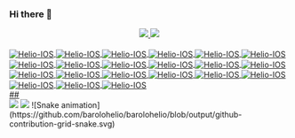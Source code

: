 ### Hi there 👋

<div align="center">
  <a href="https://github.com/barolohelio">
  <img height="180em" src="https://github-readme-stats.vercel.app/api?username=barolohelio&show_icons=true&theme=outrun&include_all_commits=true&count_private=true"/>
  <img height="180em" src="https://github-readme-stats.vercel.app/api/top-langs/?username=barolohelio&layout=compact&langs_count=7&theme=outrun"/>
</div>
<div style="display: inline_block"><br>
  <img align="center" alt="Helio-IOS" height="30" width="40" src="https://simpleicons.org/icons/amazonwebservices.svg" />               
  <img align="center" alt="Helio-IOS" height="30" width="40" src="https://simpleicons.org/icons/cloudflare.svg" />               
  <img align="center" alt="Helio-IOS" height="30" width="40" src="https://simpleicons.org/icons/docker.svg" />               
  <img align="center" alt="Helio-IOS" height="30" width="40" src="https://cdn.jsdelivr.net/gh/devicons/devicon/icons/apache/apache-original-wordmark.svg" />                      
  <img align="center" alt="Helio-IOS" height="30" width="40"  src="https://cdn.jsdelivr.net/gh/devicons/devicon/icons/nginx/nginx-original.svg" />       
  <img align="center" alt="Helio-IOS" height="30" width="40" src="https://simpleicons.org/icons/vim.svg" />               
  <img align="center" alt="Helio-IOS" height="30" width="40" src="https://simpleicons.org/icons/gnubash.svg" />               
  <img align="center" alt="Helio-IOS" height="30" width="40" src="https://simpleicons.org/icons/linux.svg" />               
  <img align="center" alt="Helio-IOS" height="30" width="40" src="https://simpleicons.org/icons/mysql.svg" />               
  <img align="center" alt="Helio-IOS" height="30" width="40" src="https://simpleicons.org/icons/postgresql.svg" />               
  <img align="center" alt="Helio-IOS" height="30" width="40" src="https://www.svgrepo.com/svg/373845/mongo" />               
  <img align="center" alt="Helio-IOS" height="30" width="40" src="https://simpleicons.org/icons/redis.svg" />             
  <img align="center" alt="Helio-IOS" height="30" width="40" src="https://simpleicons.org/icons/rabbitmq.svg" />             
  <img align="center" alt="Helio-IOS" height="30" width="40" src="https://simpleicons.org/icons/pm2.svg" />             
  <img align="center" alt="Helio-IOS" height="30" width="40" src="https://simpleicons.org/icons/apachemaven.svg" />               
  <img align="center" alt="Helio-IOS" height="30" width="40" src="https://simpleicons.org/icons/nodedotjs.svg" />               
  <img align="center" alt="Helio-IOS" height="30" width="40" src="https://simpleicons.org/icons/php.svg" />    
  <img align="center" alt="Helio-IOS" height="30" width="40" src="https://www.svgrepo.com/show/452234/java.svg" />    
  <img align="center" alt="Helio-IOS" height="30" width="40" src="https://simpleicons.org/icons/gitlab.svg" />               
  <img align="center" alt="Helio-IOS" height="30" width="40" src="https://simpleicons.org/icons/bitbucket.svg" />               
  <img align="center" alt="Helio-IOS" height="30" width="40"  src="https://simpleicons.org/icons/github.svg" /> 
</div>
  ##
<div> 
  <a href = "mailto:barolohelio@gmail.com"><img src="https://img.shields.io/badge/-Gmail-%23333?style=for-the-badge&logo=gmail&logoColor=white" target="_blank"></a>
  <a href="https://www.linkedin.com/in/h%C3%A9lio-barolo-47a441195/" target="_blank"><img src="https://img.shields.io/badge/-LinkedIn-%230077B5?style=for-the-badge&logo=linkedin&logoColor=white" target="_blank"></a> 
  ![Snake animation](https://github.com/barolohelio/barolohelio/blob/output/github-contribution-grid-snake.svg)
 
</div>

<!--
**barolohelio/barolohelio** is a ✨ _special_ ✨ repository because its `README.md` (this file) appears on your GitHub profile.

Here are some ideas to get you started:

- +_+  I’m currently on Vacation
-->
